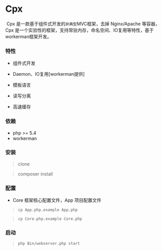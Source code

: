 # Cpx

​    Cpx 是一款基于组件式开发的`非典型`MVC框架，去掉 Nginx/Apache 等容器，Cpx 是一个实验性的框架，支持常驻内存，命名空间、IO复用等特性，基于workerman框架开发。

### 特性

- 组件式开发


- Daemon、IO复用[workerman提供]
- 模板语言
- 读写分离
- 高速缓存

### 依赖

* php >= 5.4
* workerman

### 安装
> clone

> composer install

### 配置

* Core 框架核心配置文件，App 项目配置文件

> `cp App.php.example App.php`

> `cp Core.php.example Core.php`

### 启动

> `php Bin/webserver.php start`